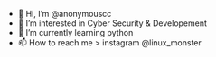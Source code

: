 - 👋 Hi, I’m @anonymouscc
- 👀 I’m interested in Cyber Security & Developement
- 🌱 I’m currently learning python
- 📫 How to reach me > instagram @linux_monster

<!---
anonymouscc/anonymouscc is a ✨ special ✨ repository because its `README.md` (this file) appears on your GitHub profile.
You can click the Preview link to take a look at your changes.
--->
